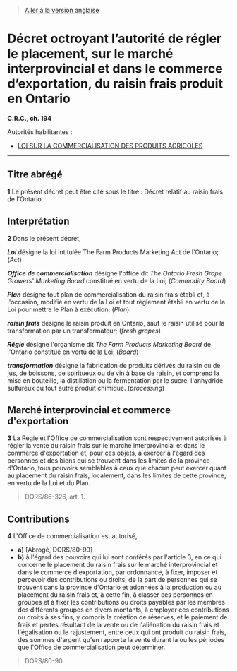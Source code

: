 > [Aller à la version anglaise](/en/Regulations/Consolidated%20Regulations%20of%20Canada/101-200/C.R.C.,%20c.%20194.md)

# Décret octroyant l’autorité de régler le placement, sur le marché interprovincial et dans le commerce d’exportation, du raisin frais produit en Ontario

**C.R.C., ch. 194**

Autorités habilitantes : 
- [LOI SUR LA COMMERCIALISATION DES PRODUITS AGRICOLES](/fr/Lois/Lois%20révisées%20du%20Canada/A/A-6.md)

----------



## Titre abrégé


**1** Le présent décret peut être cité sous le titre : Décret relatif au raisin frais de l'Ontario.




## Interprétation


**2** Dans le présent décret,

***Loi*** désigne la loi intitulée The Farm Products Marketing Act de l'Ontario; (*Act*)

***Office de commercialisation*** désigne l'office dit *The Ontario Fresh Grape Growers' Marketing Board* constitué en vertu de la Loi; (*Commodity Board*)

***Plan*** désigne tout plan de commercialisation du raisin frais établi et, à l'occasion, modifié en vertu de la Loi et tout règlement établi en vertu de la Loi pour mettre le Plan à exécution; (*Plan*)

***raisin frais*** désigne le raisin produit en Ontario, sauf le raisin utilisé pour la transformation par un transformateur; (*fresh grapes*)

***Régie*** désigne l'organisme dit *The Farm Products Marketing Board* de l'Ontario constitué en vertu de la Loi; (*Board*)

***transformation*** désigne la fabrication de produits dérivés du raisin ou de jus, de boissons, de spiritueux ou de vin à base de raisin, et comprend la mise en bouteille, la distillation ou la fermentation par le sucre, l'anhydride sulfureux ou tout autre produit chimique. (*processing*)




## Marché interprovincial et commerce d'exportation


**3** La Régie et l'Office de commercialisation sont respectivement autorisés à régler la vente du raisin frais sur le marché interprovincial et dans le commerce d'exportation et, pour ces objets, à exercer à l'égard des personnes et des biens qui se trouvent dans les limites de la province d'Ontario, tous pouvoirs semblables à ceux que chacun peut exercer quant au placement du raisin frais, localement, dans les limites de cette province, en vertu de la Loi et du Plan.
> DORS/86-326, art. 1.





## Contributions


**4** L'Office de commercialisation est autorisé,
- **a)** [Abrogé, DORS/80-90]
- **b)** à l'égard des pouvoirs qui lui sont conférés par l'article 3, en ce qui concerne le placement du raisin frais sur le marché interprovincial et dans le commerce d'exportation,
par ordonnance, à fixer, imposer et percevoir des contributions ou droits, de la part de personnes qui se trouvent dans la province d'Ontario et adonnées à la production ou au placement du raisin frais et, à cette fin, à classer ces personnes en groupes et à fixer les contributions ou droits payables par les membres des différents groupes en divers montants, à employer ces contributions ou droits à ses fins, y compris la création de réserves, et le paiement de frais et pertes résultant de la vente ou de l'aliénation du raisin frais et l'égalisation ou le rajustement, entre ceux qui ont produit du raisin frais, des sommes d'argent qu'en rapporte la vente durant la ou les périodes que l'Office de commercialisation peut déterminer.
> DORS/80-90.



